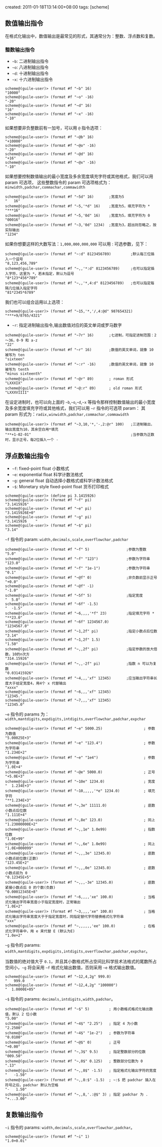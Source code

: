 created: 2011-01-18T13:14:00+08:00
tags: [scheme]

## 数值输出指令

在格式化输出中，数值输出是最常见的形式，其通常分为：整数、浮点数和复数。
 
 
### 整数输出指令

* `~b`: 二进制输出指令
* `~o`: 八进制输出指令
* `~d`: 十进制输出指令
* `~x`: 十六进制输出指令

```
scheme@(guile-user)> (format #f "~b" 16)
"10000"
scheme@(guile-user)> (format #f "~o" -16)
"-20"
scheme@(guile-user)> (format #f "~d" 16)
"16"
scheme@(guile-user)> (format #f "~x" -16)
"-10"
```

如果想要非负整数前有一加号，可以用 `@` 指令选项：

```
scheme@(guile-user)> (format #f "~@b" 16)
"+10000"
scheme@(guile-user)> (format #f "~@o" -16)
"-20"
scheme@(guile-user)> (format #f "~@d" 16)
"+16"
scheme@(guile-user)> (format #f "~@x" -16)
"-10"
```

如果想要控制数值输出的最小宽度及多余宽度填充字符或其他格式，我们可以用 param 可选项，
这些整数指令的 param 可选项格式为： `minwidth,padchar,commachar,commawidth`

```
scheme@(guile-user)> (format #f "~5d" 16)       ;宽度为5
"   16"
scheme@(guile-user)> (format #f "~5,'*d" 16)    ;宽度为5，填充字符为 *
"***16"
scheme@(guile-user)> (format #f "~5,'0d" 16)    ;宽度为5，填充字符为 0
"00016"
scheme@(guile-user)> (format #f "~3,'0d" 1234)  ;宽度为3，超出则忽略之，按实际输出
"1234"
```

如果你想要这样的大数写法：`1,000,000,000,000`
可以用 : 可选参数，见下：

```
scheme@(guile-user)> (format #f "~:d" 8123456789)         ;默认每三位插入一个逗号
"8,123,456,789"
scheme@(guile-user)> (format #f "~,,'*:d" 8123456789)     ;也可以指定插入字符，这里为 *，若未指定，默认为逗号
"8*123*456*789"
scheme@(guile-user)> (format #f "~,,'*,4:d" 8123456789)   ;也可以指定每隔几位插入指定字符
"81*2345*6789"
```

我们也可以组合运用以上选项：

```
scheme@(guile-user)> (format #f "~15,'*,'/,4:@d" 987654321)
"***+9/8765/4321"
```

* `~r`: 指定进制输出指令,输出数值对应的英文单词或罗马数字

```
scheme@(guile-user)> (format #f "~7r" 16)       ;七进制，可指定进制范围：2～36，0-9 和 a-z
"22"
scheme@(guile-user)> (format #f "~r" 16)        ;数值的英文单词，就像 10 被写为 ten
"sixteen"
scheme@(guile-user)> (format #f "~:r" -16)      ;数值的英文单词，就像 10 被写为 tenth
"minus sixteenth"
scheme@(guile-user)> (format #f "~@r" 89)       ; roman 形式
"LXXXIX"
scheme@(guile-user)> (format #f "~@:r" 89)      ; old roman 形式
"LXXXVIIII"
```

在设定进制时，也可以向上面的 `~b`,`~o`,`~d`,`~x` 等指令那样控制数值输出的最小宽度及多余宽度填充字符或其他格式，我们可以用 `~r` 指令的可选项 param：
其 param 形式为：`radix,winwidth,padchar,commachar,commawidth`

```
scheme@(guile-user)> (format #f "~3,10,'*,'-,2:@r" 100)   ;三进制输出，输出宽度为10，其余空白用*填充
"**+1-02-01"                                              ;当参数为正数时，显示正号，每2位插入一个 -
```

## 浮点数输出指令

* `~f`: fixed-point float   小数格式
* `~e`: exponential float   科学计数法格式
* `~g`: general float       自动选择小数格式或科学计数法格式
* `~$`: Monetary style fixed-point float   货币打印格式

```
scheme@(guile-user)> (define pi 3.1415926)
scheme@(guile-user)> (format #f "~f" pi)
"3.1415926"
scheme@(guile-user)> (format #f "~e" pi)
"3.1415926E+0"
scheme@(guile-user)> (format #f "~g" pi)
"3.1415926    "
scheme@(guile-user)> (format #f "~$" pi)
"3.14"
```

`~f` 指令的 param: `width,decimals,scale,overflowchar,padchar`

```
scheme@(guile-user)> (format #f "~f" 5)                 ;参数为整数
"5.0"
scheme@(guile-user)> (format #f "~f" "123")             ;参数为字符串
"123.0"
scheme@(guile-user)> (format #f "~f" "1e-1")            ;参数为字符串
"0.1"
scheme@(guile-user)> (format #f "~@f" 0)                ;非负数前显示正号
"+0.0"
scheme@(guile-user)> (format #f "~@f" -1)
"-1.0"
scheme@(guile-user)> (format #f "~5f" 5)                ;指定宽度
"  5.0"
scheme@(guile-user)> (format #f "~6f" -1.5)     
"  -1.5"
scheme@(guile-user)> (format #f "~6,,,,'*f" 23)         ;指定填充字符 *
"**23.0"
scheme@(guile-user)> (format #f "~6f" 1234567.0)
"1234567.0"
scheme@(guile-user)> (format #f "~1,2f" pi)             ;指定小数点后位数
"3.14"
scheme@(guile-user)> (format #f "~1,2f" 1.5)
"1.50"
scheme@(guile-user)> (format #f "~,,2f" pi)             ;指定参数的放大倍数，10的n次方
"314.15926"
scheme@(guile-user)> (format #f "~,,-2f" pi)            ;指数 n 可以为复数
"0.031415926"
scheme@(guile-user)> (format #f "~4,,,'xf" 12345)       ;应当输出字符串长度大于给定宽度4，用4个 x 代替输出 
"xxxx"
scheme@(guile-user)> (format #f "~6,,,'xf" 12345)
"12345."
scheme@(guile-user)> (format #f "~7,,,'xf" 12345)
"12345.0"
```

`~e` 指令的 params 为： `width,mantdigits,expdigits,intdigits,overflowchar,padchar,expchar`

```
scheme@(guile-user)> (format #f "~e" 5000.25)                   ; 参数为数值
"5.00025E+3"
scheme@(guile-user)> (format #f "~e" "123.4")                   ; 参数为字符串
"1.234E+2"
scheme@(guile-user)> (format #f "~e" "1e4")                     ; 参数为字符串
"1.0E+4"
scheme@(guile-user)> (format #f "~@e" 5000.0)                   ; 正号
"+5.0E+3"
scheme@(guile-user)> (format #f "~10e" 1234.0)                  ; 宽度
"  1.234E+3"
scheme@(guile-user)> (format #f "~10,,,,,'*e" 1234.0)           ; 填充字符
"**1.234E+3"
scheme@(guile-user)> (format #f "~,3e" 11111.0)                 ; 底数小数点后位数
"1.111E+4"
scheme@(guile-user)> (format #f "~,8e" 123.0)                   ; 同上
"1.23000000E+2"
scheme@(guile-user)> (format #f "~,,1e" 1.0e99)                 ; 指数位数
"1.0E+99"
scheme@(guile-user)> (format #f "~,,6e" 1.0e99)                 ; 同上
"1.0E+000099"
scheme@(guile-user)> (format #f "~,,,3e" 12345.0)               ; 底数小数点前位数(正数)
"123.45E+2"
scheme@(guile-user)> (format #f "~,,,0e" 12345.0)               ; 底数小数点前为 0
"0.12345E+5"
scheme@(guile-user)> (format #f "~,,,-3e" 12345.0)              ; 底数紧接小数点后 0 的个数(负数)
"0.00012345E+8"
scheme@(guile-user)> (format #f "~6,,,,'xe" 100.0)              ; 当格式化输出字符串宽度小于指定宽度时，正常输出
"1.0E+2"
scheme@(guile-user)> (format #f "~3,,,,'xe" 100.0)              ; 当格式化输出字符串宽度大于于指定宽度时，同指定替代字符替换格式化字符串
"xxx"
scheme@(guile-user)> (format #f "~,,,,,,'ee" 100.0)             ; 在格式化字符串中，用 e 来代替 E (默认为E)
"1.0e+2"
```

`~g` 指令的 params: `width,mantdigits,expdigits,intdigits,overflowchar,padchar,expchar`。

当数值的绝对值大于 `0.1`，并且其小数格式所占空间比科学技术法格式的尾数所占空间小，`~g` 将会采用 `~f` 格式化输出数值，否则采用 `~e` 格式输出数值。

```
scheme@(guile-user)> (format #f "~12,4,2g" 999.0)
"   999.0    "
scheme@(guile-user)> (format #f "~12,4,2g" "100000")
"  1.0000E+05"
```

`~$` 指令的 params: `decimals,intdigits,width,padchar`。

```
scheme@(guile-user)> (format #f "~$" 5)         ; 用小数格式格式化输出数值，默认 2 位小数
"5.00"
scheme@(guile-user)> (format #f "~4$" "2.25")   ; 指定 4 为小数
"2.2500"
scheme@(guile-user)> (format #f "~4$" "1e-2")   ; 参数为字符串
"0.0100"
scheme@(guile-user)> (format #f "~@$" 0)        ; 正号
"+0.00"
scheme@(guile-user)> (format #f "~,3$" 9.5)     ; 指定整数部分的位数
"009.50"
scheme@(guile-user)> (format #f "~,0$" 0.125)   ; 整数部分位数为 0
".13"
scheme@(guile-user)> (format #f "~,,8$" -1.5)   ; 指定格式化输出字符的宽度
"   -1.50"
scheme@(guile-user)> (format #f "~,,8:$" -1.5)  ; ~:$ 把 padchar 插入在符号之后，padchar 默认为空格
"-   1.50"
scheme@(guile-user)> (format #f "~,,8,'.:@$" 3) ; 指定 padchar 为 .
"+...3.00"
```

## 复数输出指令

`~i` 指令的 params: `width,decimals,scale,overflowchar,padchar`。

```
scheme@(guile-user)> (format #f "~i" 1)
"1.0+0.0i"
```
